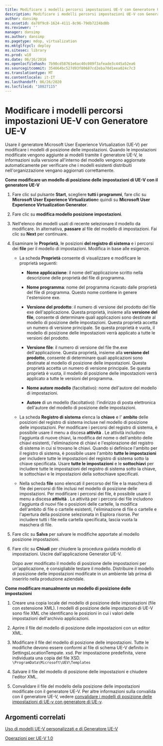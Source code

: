 ```yaml
---
title: Modificare i modelli percorsi impostazioni UE-V con Generatore UE-V
description: Modificare i modelli percorsi impostazioni UE-V con Generatore UE-V
author: dansimp
ms.assetid: da78f9c8-1624-4111-8c96-79db7224bd0b
ms.reviewer: ''
manager: dansimp
ms.author: dansimp
ms.pagetype: mdop, virtualization
ms.mktglfcycl: deploy
ms.sitesec: library
ms.prod: w10
ms.date: 06/16/2016
ms.openlocfilehash: 7b90cd58761e6ac40c089f3afeade3c445a52ea6
ms.sourcegitcommit: 354664bc527d93f80687cd2eba70d1eea024c7c3
ms.translationtype: MT
ms.contentlocale: it-IT
ms.lasthandoff: 06/26/2020
ms.locfileid: "10827115"
---
```

# Modificare i modelli percorsi impostazioni UE-V con Generatore UE-V


Usare il generatore Microsoft User Experience Virtualization (UE-V) per modificare i modelli di posizione delle impostazioni. Quando le impostazioni modificate vengono aggiunte ai modelli tramite il generatore UE-V, le informazioni sulla versione all'interno del modello vengono aggiornate automaticamente per verificare che i modelli esistenti distribuiti nell'organizzazione vengano aggiornati correttamente.

**Come modificare un modello di posizione delle impostazioni di UE-V con il generatore UE-V**

1.  Fare clic sul pulsante **Start**, scegliere **tutti i programmi**, fare clic su **Microsoft User Experience Virtualization**e quindi su **Microsoft User Experience Virtualization Generator**.

2.  Fare clic su **modifica modello posizione impostazioni**.

3.  Nell'elenco dei modelli usati di recente selezionare il modello da modificare. In alternativa, **passare** al file del modello di impostazioni. Fai clic su **Next** per continuare.

4.  Esaminare le **Proprietà**, le posizioni **del registro di sistema** e i percorsi dei **file** per il modello di impostazioni. Modifica in base alle esigenze.

    -   La scheda **Proprietà** consente di visualizzare e modificare le proprietà seguenti:

        -   **Nome applicazione**: il nome dell'applicazione scritto nella descrizione delle proprietà del file di programma.

        -   **Nome programma**: nome del programma ricavato dalle proprietà del file di programma. Questo nome contiene in genere l'estensione exe.

        -   **Versione del prodotto**: il numero di versione del prodotto del file exe dell'applicazione. Questa proprietà, insieme alla **versione del file**, consente di determinare quali applicazioni sono destinate al modello di posizione delle impostazioni. Questa proprietà accetta un numero di versione principale. Se questa proprietà è vuota, il modello di posizione delle impostazioni verrà applicato a tutte le versioni del prodotto.

        -   **Versione file**: il numero di versione del file the.exe dell'applicazione. Questa proprietà, insieme alla **versione del prodotto**, consente di determinare quali applicazioni sono destinate al modello di posizione delle impostazioni. Questa proprietà accetta un numero di versione principale. Se questa proprietà è vuota, il modello di posizione delle impostazioni verrà applicato a tutte le versioni del programma.

        -   **Nome autore modello** (facoltativo): nome dell'autore del modello di impostazioni.

        -   **Autore** di un modello (facoltativo): l'indirizzo di posta elettronica dell'autore del modello di posizione delle impostazioni.

    -   La scheda **Registro di sistema** elenca la **chiave** e l' **ambito** delle posizioni del registro di sistema incluse nel modello di posizione delle impostazioni. Per modificare i percorsi del registro di sistema, è possibile usare il menu a discesa **attività** . Le attività includono l'aggiunta di nuove chiavi, la modifica del nome o dell'ambito delle chiavi esistenti, l'eliminazione di chiavi e l'esplorazione del registro di sistema in cui si trovano le chiavi. Quando si definisce l'ambito per il registro di sistema, è possibile usare l'ambito **tutte le impostazioni** per includere tutte le impostazioni del registro di sistema sotto la chiave specificata. Usare **tutte le impostazioni** e le **sottochiavi** per includere tutte le impostazioni del registro di sistema sotto la chiave, le sottochiavi e le impostazioni della sottochiave specificati.

    -   Nella scheda **file** sono elencati il percorso del file e la maschera di file dei percorsi di file inclusi nel modello di posizione delle impostazioni. Per modificare i percorsi dei file, è possibile usare il menu a discesa **attività** . Le attività per i percorsi dei file includono l'aggiunta di nuovi file o posizioni delle cartelle, la modifica dell'ambito di file o cartelle esistenti, l'eliminazione di file o cartelle e l'apertura della posizione selezionata in Esplora risorse. Per includere tutti i file nella cartella specificata, lascia vuota la maschera di file.

5.  Fare clic su **Salva** per salvare le modifiche apportate al modello posizione impostazioni.

6.  Fare clic su **Chiudi** per chiudere la procedura guidata modello di impostazioni. Uscire dall'applicazione Generator UE-V.

    Dopo aver modificato il modello di posizione delle impostazioni per un'applicazione, è consigliabile testare il modello. Distribuire il modello di posizione delle impostazioni modificate in un ambiente lab prima di inserirlo nella produzione aziendale.

**Come modificare manualmente un modello di posizione delle impostazioni**

1.  Creare una copia locale del modello di posizione delle impostazioni (file con estensione XML). I modelli di posizione delle impostazioni di UE-V sono file XML che identificano le posizioni in cui i valori delle impostazioni dell'archivio applicazioni.

2.  Aprire il file del modello di posizione delle impostazioni con un editor XML.

3.  Modificare il file del modello di posizione delle impostazioni. Tutte le modifiche devono essere conformi al file di schema UE-V definito in SettingsLocationTempate. xsd. Per impostazione predefinita, viene individuata una copia del file XSD. `\ProgramData\Microsoft\UEV\Templates`

4.  Salvare il file del modello di posizione delle impostazioni e chiudere l'editor XML.

5.  Convalidare il file del modello della posizione delle impostazioni modificate con il generatore UE-V. Per altre informazioni sulla convalida con il generatore UE-V, vedere [convalidare i modelli di posizione delle impostazioni di UE-v con generatore di UE-v](validate-ue-v-settings-location-templates-with-ue-v-generator.md).

## Argomenti correlati


[Uso di modelli UE-V personalizzati e di Generatore UE-V](working-with-custom-ue-v-templates-and-the-ue-v-generator.md)

[Operazioni per UE-V 1.0](operations-for-ue-v-10.md)

 

 





